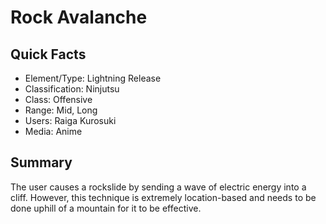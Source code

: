 # Rock Avalanche

## Quick Facts
- Element/Type: Lightning Release
- Classification: Ninjutsu
- Class: Offensive
- Range: Mid, Long
- Users: Raiga Kurosuki
- Media: Anime

## Summary
The user causes a rockslide by sending a wave of electric energy into a cliff. However, this technique is extremely location-based and needs to be done uphill of a mountain for it to be effective.
